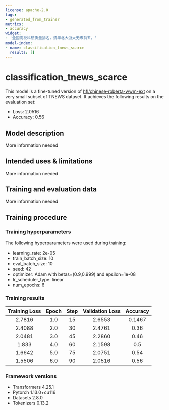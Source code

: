 ```yaml
---
license: apache-2.0
tags:
- generated_from_trainer
metrics:
- accuracy
widget:
- '全国高校科研质量排名，清华北大浙大无缘前五。'
model-index:
- name: classification_tnews_scarce
  results: []
---
```


<!-- This model card has been generated automatically according to the information the Trainer had access to. You
should probably proofread and complete it, then remove this comment. -->

# classification_tnews_scarce

This model is a fine-tuned version of [hfl/chinese-roberta-wwm-ext](https://huggingface.co/hfl/chinese-roberta-wwm-ext) on a very small subset of TNEWS dataset.
It achieves the following results on the evaluation set:
- Loss: 2.0516
- Accuracy: 0.56

## Model description

More information needed

## Intended uses & limitations

More information needed

## Training and evaluation data

More information needed

## Training procedure

### Training hyperparameters

The following hyperparameters were used during training:
- learning_rate: 2e-05
- train_batch_size: 10
- eval_batch_size: 10
- seed: 42
- optimizer: Adam with betas=(0.9,0.999) and epsilon=1e-08
- lr_scheduler_type: linear
- num_epochs: 6

### Training results

| Training Loss | Epoch | Step | Validation Loss | Accuracy |
|:-------------:|:-----:|:----:|:---------------:|:--------:|
| 2.7816        | 1.0   | 15   | 2.6553          | 0.1467   |
| 2.4088        | 2.0   | 30   | 2.4761          | 0.36     |
| 2.0481        | 3.0   | 45   | 2.2860          | 0.46     |
| 1.833         | 4.0   | 60   | 2.1598          | 0.5      |
| 1.6642        | 5.0   | 75   | 2.0751          | 0.54     |
| 1.5506        | 6.0   | 90   | 2.0516          | 0.56     |


### Framework versions

- Transformers 4.25.1
- Pytorch 1.13.0+cu116
- Datasets 2.8.0
- Tokenizers 0.13.2
